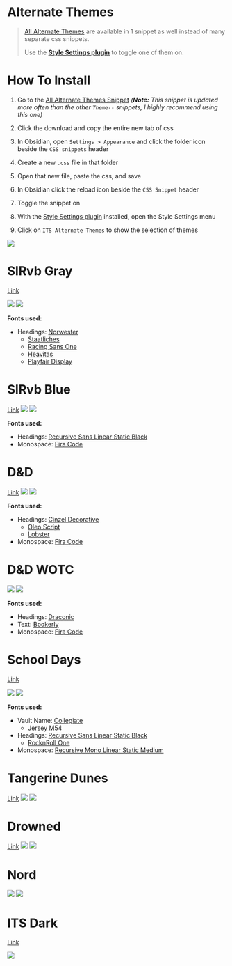 # Alternate Themes
> [All Alternate Themes](https://github.com/SlRvb/Obsidian--ITS-Theme/blob/main/Theme%20-%20All%20Alternate%20Themes.css) are available in 1 snippet as well instead of many separate css snippets. 
> 
> Use the **[Style Settings plugin](https://github.com/mgmeyers/obsidian-style-settings)** to toggle one of them on.

# How To Install

1. Go to the [All Alternate Themes Snippet](https://github.com/SlRvb/Obsidian--ITS-Theme/blob/main/Theme%20-%20All%20Alternate%20Themes.css)
	*(**Note:** This snippet is updated more often than the other `Theme--` snippets, I highly recommend using this one)*

2. Click the download and copy the entire new tab of css

3. In Obsidian, open `Settings > Appearance` and click the folder icon beside the `CSS snippets` header

4. Create a new `.css` file in that folder

5. Open that new file, paste the css, and save

6. In Obsidian click the reload icon beside the `CSS Snippet` header

7. Toggle the snippet on

8. With the [Style Settings plugin](https://github.com/mgmeyers/obsidian-style-settings) installed, open the Style Settings menu

9. Click on `ITS Alternate Themes` to show the selection of themes

![](https://i.imgur.com/7eNG7GN.gif)

# SlRvb Gray
[Link](https://github.com/SlRvb/Obsidian--ITS-Theme/blob/main/Theme%20-%20SlRvb%20Gray.css)

![](../Images/Theme-SlRvb-Gray--Darkmode.png)
![](../Images/Theme-SlRvb-Gray--Lightmode.png)

**Fonts used:**
- Headings: [Norwester](https://jamiewilson.io/norwester/)
	- [Staatliches](https://fonts.google.com/specimen/Staatliches)
	- [Racing Sans One](https://fonts.google.com/specimen/Racing+Sans+One)
	- [Heavitas](https://www.dafont.com/heavitas.font)
	- [Playfair Display](https://fonts.google.com/specimen/Playfair+Display)


# SlRvb Blue
[Link](https://github.com/SlRvb/Obsidian--ITS-Theme/blob/main/Theme%20-%20SlRvb%20Blue.css)
![](../Images/Theme-SlRvb-Blue--Darkmode.png)
![](../Images/Theme-SlRvb-Blue--Lightmode.png)

**Fonts used:**
- Headings: [Recursive Sans Linear Static Black](https://www.recursive.design/)
- Monospace: [Fira Code](https://github.com/tonsky/FiraCode)

# D&D
[Link](https://github.com/SlRvb/Obsidian--ITS-Theme/blob/main/Theme%20-%20DnD.css)
![](../Images/Theme-DnD--Darkmode.png)
![](../Images/Theme-DnD--Lightmode.png)

**Fonts used:**
- Headings: [Cinzel Decorative](https://fonts.google.com/specimen/Cinzel+Decorative)
	- [Oleo Script](https://fonts.google.com/specimen/Oleo+Script)
	- [Lobster](https://fonts.google.com/specimen/Lobster?)
- Monospace: [Fira Code](https://github.com/tonsky/FiraCode)

# D&D WOTC
![](../Images/Theme-DnD-WOTC--Lightmode.png)
![](../Images/Theme-DnD-WOTC--Darkmode.png)

**Fonts used:**
- Headings: [Draconic](https://www.dafont.com/draconis.font)
- Text: [Bookerly](https://www.cufonfonts.com/font/bookerly)
- Monospace: [Fira Code](https://github.com/tonsky/FiraCode)


# School Days
[Link](https://github.com/SlRvb/Obsidian--ITS-Theme/blob/main/Theme%20-%20School%20Days.css)

![](../Images/Theme-School-Days--Darkmode.png)
![](../Images/Theme-School-Days--Lightmode.png)

**Fonts used:**
- Vault Name: [Collegiate](https://www.dafont.com/collegiateflf.font)
	- [Jersey M54](https://www.dafont.com/jersey-m54.font)
- Headings: [Recursive Sans Linear Static Black](https://www.recursive.design/)
	- [RocknRoll One](https://fonts.google.com/specimen/RocknRoll+One)
- Monospace: [Recursive Mono Linear Static Medium](https://www.recursive.design/)

# Tangerine Dunes
[Link](https://github.com/SlRvb/Obsidian--ITS-Theme/blob/main/Theme%20-%20Tangerine%20Dunes.css)
![](../Images/Theme-Tangerine-Dunes--Darkmode.png)
![](../Images/Theme-Tangerine-Dunes--Lightmode.png)

# Drowned
[Link](https://github.com/SlRvb/Obsidian--ITS-Theme/blob/main/Theme%20-%20Drowned.css)
![](../Images/Theme-Drowned--Darkmode.png)
![](../Images/Theme-Drowned--Lightmode.png)

# Nord

![](../Images/Theme-Nord--Darkmode.png)
![](../Images/Theme-Nord--Lightmode.png)

# ITS Dark
[Link](https://github.com/SlRvb/Obsidian--ITS-Theme/blob/main/Theme%20-%20ITS%20Dark.css)

![](../Images/Theme-ITS-Dark.png)